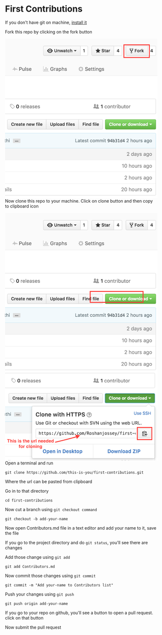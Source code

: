 # First Contributions

If you don't have git on machine, [ install it ]( https://help.github.com/articles/set-up-git/ )

Fork this repo by clicking on the fork button

<img style="float: right;" src="assets/fork.png">

Now clone this repo to your machine. Click on clone button and then copy to clipboard icon

<img style="float: right;" src="assets/clone.png">
<img style="float: right;" src="assets/copy-to-clipboard.png">

Open a terminal and run

```
git clone https://github.com/this-is-you/first-contributions.git
```

Where the url can be pasted from clipboard

Go in to that directory

```
cd first-contributions
```

Now cut a branch using `git checkout command`

```
git checkout -b add-your-name
```

Now open Contributors.md file in a text editor and add your name to it, save the file

If you go to the project directory and do `git status`, you'll see there are changes

Add those change using `git add`

```
git add Contributors.md
```

Now commit those changes using `git commit`

```
git commit -m "Add your-name to Contributors list"
```

Push your changes using `git push`

```
git push origin add-your-name
```

If you go to your repo on github, you'll see a button to open a pull request. click on that button

Now submit the pull request 
